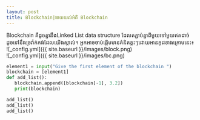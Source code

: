 ```yaml
---
layout: post
title: Blockchain|ងាយយល់អំពី Blockchain
---
```


Blockchain គឺដូចគ្នា​នឹងLinked List data structure ដែលតភ្ជាប់គ្នាពីមួយទៅមួយឥតដាច់ ដូចទៅនឹងច្រវ៉ាក់កង់ដែល​យើងស្គាល់។
អ្នកអាចចាប់ផ្ដើមមាន​គំនិតខ្លះៗដោយអានកូដខាងក្រោមនេះ៖<br/>
![_config.yml]({{ site.baseurl }}/images/block.png)<br/>
![_config.yml]({{ site.baseurl }}/images/bc.png)
```python
element1 = input("Give the first element of the blockchain ")
blockchain = [element1]
def add_list():
   blockchain.append([blockchain[-1], 3.2])
   print(blockchain)

add_list()
add_list()
add_list()
```

